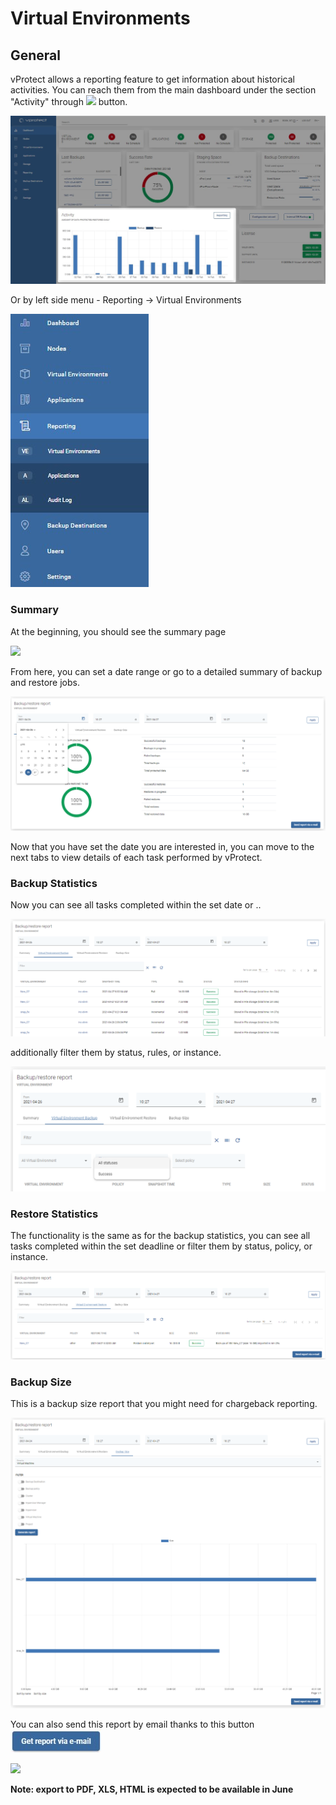 # Virtual Environments

## General

vProtect allows a reporting feature to get information about historical activities. You can reach them from the main dashboard under the section "Activity" through ![](../../.gitbook/assets/reporting%20%282%29.jpg) button.

![](../../.gitbook/assets/reporting-dashboard%20%281%29%20%281%29.jpg)

Or by left side menu - Reporting -&gt; Virtual Environments

![](../../.gitbook/assets/reporting%20%281%29%20%281%29%20%281%29.jpg)

### Summary

At the beginning, you should see the summary page

![](../../.gitbook/assets/reporting-summary.jpg)

From here, you can set a date range or go to a detailed summary of backup and restore jobs.

![](../../.gitbook/assets/reporting-virtual-environments.png)

Now that you have set the date you are interested in, you can move to the next tabs to view details of each task performed by vProtect.

### Backup Statistics

Now you can see all tasks completed within the set date or ..

![](../../.gitbook/assets/reporting-virtual-environments-details.png)

additionally filter them by status, rules, or instance.

![](../../.gitbook/assets/reporting-virtual-environments-details-filters.png)

### Restore Statistics

The functionality is the same as for the backup statistics, you can see all tasks completed within the set deadline or filter them by status, policy, or instance.

![](../../.gitbook/assets/reporting-virtual-environments-restore.png)

### Backup Size

This is a backup size report that you might need for chargeback reporting.

![](../../.gitbook/assets/reporting-virtual-environments-size.png)

You can also send this report by email thanks to this button ![](../../.gitbook/assets/get-report-via-e-mail%20%281%29.jpg)

![](../../.gitbook/assets/reporting-summary-e-mail-report%20%281%29.jpg)

**Note: export to PDF, XLS, HTML is expected to be available in June**

